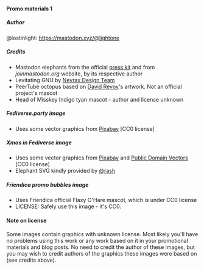 
#### Promo materials 1

##### Author
@lostinlight: https://mastodon.xyz/@lightone

##### Credits
* Mastodon elephants from the official [press kit](https://joinmastodon.org/press-kit.zip) and from *joinmastodon.org* website, by its respective author
* Levitating GNU by [Nevrax Design Team](https://www.gnu.org/graphics/meditate.html)
* PeerTube octopus based on [David Revoy](https://www.davidrevoy.com)'s artwork. Not an official project's mascot
* Head of Misskey Indigo tyan mascot - author and license unknown

##### *Fediverse.party* image
* Uses some vector graphics from [Pixabay](https://pixabay.com) [CC0 license]

##### *Xmas in Fediverse* image
* Uses some vector graphics from [Pixabay](https://pixabay.com) and [Public Domain Vectors](https://publicdomainvectors.org) [CC0 license]
* Elephant SVG kindly provided by [@rash](https://chaos.social/@rash)

##### *Friendica promo bubbles* image
* Uses Friendica official Flaxy O'Hare mascot, which is under CC0 license
* LICENSE: Safely use this image - it's CC0.

#### Note on license
Some images contain graphics with unknown license. Most likely you'll have no problems using this work or any work based on it in your promotional materials and blog posts. No need to credit the author of these images, but you may wish to credit authors of the graphics these images were based on (see credits above).
